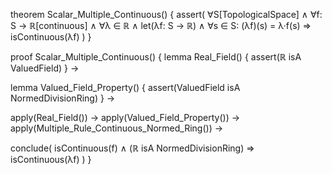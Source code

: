 theorem Scalar_Multiple_Continuous() {
  assert(
    ∀S[TopologicalSpace] ∧
    ∀f: S → ℝ[continuous] ∧
    ∀λ ∈ ℝ ∧
    let(λf: S → ℝ) ∧
    ∀s ∈ S: (λf)(s) = λ·f(s) 
    ⇒
    isContinuous(λf)
  )
}

proof Scalar_Multiple_Continuous() {
  lemma Real_Field() {
    assert(ℝ isA ValuedField)
  } →
  
  lemma Valued_Field_Property() {
    assert(ValuedField isA NormedDivisionRing)
  } →
  
  apply(Real_Field()) →
  apply(Valued_Field_Property()) →
  apply(Multiple_Rule_Continuous_Normed_Ring()) →
  
  conclude(
    isContinuous(f) ∧ 
    (ℝ isA NormedDivisionRing) 
    ⇒ 
    isContinuous(λf)
  )
}